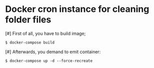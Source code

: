 # Docker cron instance for cleaning folder files

[#] First of all, you have to build image;

```
$ docker-compose build
```

[#] Afterwards, you demand to emit container:

```
$ docker-compose up -d --force-recreate
```
